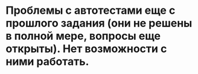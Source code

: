 # Проблемы с автотестами еще с прошлого задания (они не решены в полной мере, вопросы еще открыты). Нет возможности с ними работать.
